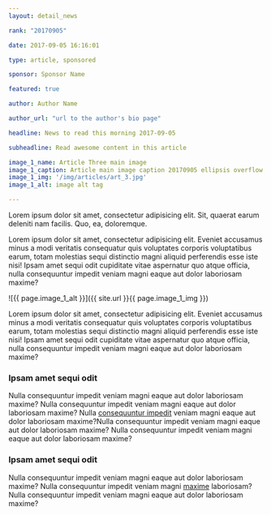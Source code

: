 ```yaml
---
layout: detail_news

rank: "20170905"

date: 2017-09-05 16:16:01

type: article, sponsored

sponsor: Sponsor Name

featured: true

author: Author Name

author_url: "url to the author's bio page"

headline: News to read this morning 2017-09-05

subheadline: Read awesome content in this article

image_1_name: Article Three main image
image_1_caption: Article main image caption 20170905 ellipsis overflow hidden text
image_1_img: '/img/articles/art_3.jpg'
image_1_alt: image alt tag

---
```


Lorem ipsum dolor sit amet, consectetur adipisicing elit. Sit, quaerat earum deleniti nam facilis. Quo, ea, doloremque.
<!--more-->
Lorem ipsum dolor sit amet, consectetur adipisicing elit. Eveniet accusamus minus a modi veritatis consequatur quis voluptates corporis voluptatibus earum, totam molestias sequi distinctio magni aliquid perferendis esse iste nisi! Ipsam amet sequi odit cupiditate vitae aspernatur quo atque officia, nulla consequuntur impedit veniam magni eaque aut dolor laboriosam maxime?

![{{ page.image_1_alt }}]({{ site.url }}{{ page.image_1_img }})

Lorem ipsum dolor sit amet, consectetur adipisicing elit. Eveniet accusamus minus a modi veritatis consequatur quis voluptates corporis voluptatibus earum, totam molestias sequi distinctio magni aliquid perferendis esse iste nisi! Ipsam amet sequi odit cupiditate vitae aspernatur quo atque officia, nulla consequuntur impedit veniam magni eaque aut dolor laboriosam maxime?

### Ipsam amet sequi odit

Nulla consequuntur impedit veniam magni eaque aut dolor laboriosam maxime? Nulla consequuntur impedit veniam magni eaque aut dolor laboriosam maxime? Nulla [consequuntur impedit](http://example.com) veniam magni eaque aut dolor laboriosam maxime?Nulla consequuntur impedit veniam magni eaque aut dolor laboriosam maxime? Nulla consequuntur impedit veniam magni eaque aut dolor laboriosam maxime?

### Ipsam amet sequi odit

Nulla consequuntur impedit veniam magni eaque aut dolor laboriosam maxime? Nulla consequuntur impedit veniam magni [maxime](http://example.com) laboriosam? Nulla consequuntur impedit veniam magni eaque aut dolor laboriosam maxime?